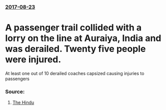 ### [2017-08-23](/news/2017/08/23/index.md)

# A passenger trail collided with a lorry on the line at Auraiya, India and was derailed. Twenty five people were injured. 

At least one out of 10 derailed coaches capsized causing injuries to passengers


### Source:

1. [The Hindu](http://www.thehindu.com/news/national/other-states/kaifiyat-express-derails-in-auraiya-district-of-up-50-injured/article19543823.ece)
